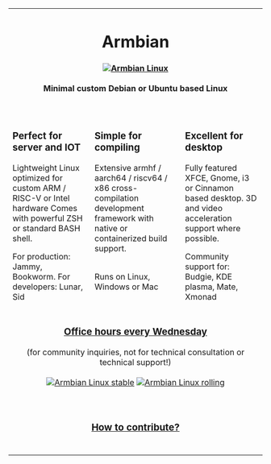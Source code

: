 <table width=100% border=0><tr>
<tr>
<td colspan=3>
<p align="center">
    <h1 align=center>
        <b>Armbian<br></b></h1>
        <h4 align=center>
    <a href="https://www.armbian.com"><img src="https://raw.githubusercontent.com/armbian/.github/master/profile/tux-three.png" alt="Armbian Linux"></a><br>
            <br>Minimal custom Debian or Ubuntu based Linux
<br><br>
        </h4>


</td>
</tr>
<td>
<h3>Perfect for server and IOT</h2>
Lightweight Linux optimized for custom ARM / RISC-V or Intel hardware
Comes with powerful ZSH or standard BASH shell.
<p><p>
For production: Jammy, Bookworm. For developers: Lunar, Sid
</td><td>
<h3>Simple for compiling</h3>
Extensive armhf / aarch64 / riscv64 / x86 cross-compilation development framework with native or containerized build support.<br>&nbsp;
<p><p>
Runs on Linux, Windows or Mac<br>&nbsp;
</td>
<td>
<h3>Excellent for desktop</h2>
Fully featured XFCE, Gnome, i3 or Cinnamon based desktop. 3D and video acceleration support where possible.
<p><p>
Community support for: Budgie, KDE plasma, Mate, Xmonad
</td>
</tr>
<tr>
<td colspan=3>
    <h3 align=center>
    <a href=https://calendly.com/armbian/office-hours>Office hours every Wednesday</a></h3>
    <p align=center>(for community inquiries, not for technical consultation or technical support!)
        <br><br>
<a href=https://armbian.com/download><img alt="Armbian Linux stable" src="https://img.shields.io/badge/dynamic/json?label=Armbian%20Linux%20current&query=CURRENT&color=f71000&cacheSeconds=400&style=for-the-badge&url=https%3A%2F%2Fgithub.com%2Farmbian%2Fscripts%2Freleases%2Fdownload%2Fstatus%2Frunners_capacity.json"></a>
<a href=https://github.com/armbian/community><img alt="Armbian Linux rolling" src="https://img.shields.io/badge/dynamic/json?label=Armbian%20Linux%20edge&query=EDGE&color=34be5b&cacheSeconds=400&style=for-the-badge&url=https%3A%2F%2Fgithub.com%2Farmbian%2Fscripts%2Freleases%2Fdownload%2Fstatus%2Frunners_capacity.json"></a> <br>
<br>
</p>
</td>
</tr>
<tr>
<td colspan=3>
<h3 align="center"><a href=https://github.com/armbian/build/blob/main/CONTRIBUTING.md>How to contribute?</h3></a><br>
</td>
</tr>

</table>
